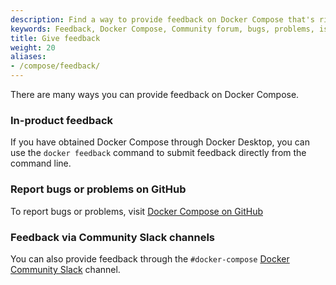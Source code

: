```yaml
---
description: Find a way to provide feedback on Docker Compose that's right for you 
keywords: Feedback, Docker Compose, Community forum, bugs, problems, issues
title: Give feedback
weight: 20
aliases:
- /compose/feedback/
---
```


There are many ways you can provide feedback on Docker Compose.

### In-product feedback

If you have obtained Docker Compose through Docker Desktop, you can use the `docker feedback` command to submit feedback directly from the command line.

<script async id="asciicast-KkC0fFrhV8nAzvXUGqay06UXx" src="https://asciinema.org/a/KkC0fFrhV8nAzvXUGqay06UXx.js"></script>

### Report bugs or problems on GitHub

To report bugs or problems, visit [Docker Compose on GitHub](https://github.com/docker/compose/issues)

### Feedback via Community Slack channels

You can also provide feedback through the `#docker-compose` [Docker Community Slack](https://dockr.ly/comm-slack) channel. 
